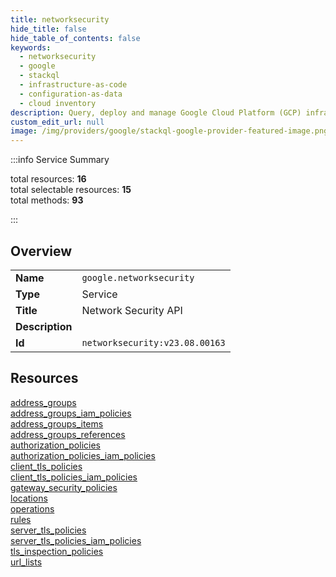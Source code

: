 ```yaml
---
title: networksecurity
hide_title: false
hide_table_of_contents: false
keywords:
  - networksecurity
  - google
  - stackql
  - infrastructure-as-code
  - configuration-as-data
  - cloud inventory
description: Query, deploy and manage Google Cloud Platform (GCP) infrastructure and resources using SQL
custom_edit_url: null
image: /img/providers/google/stackql-google-provider-featured-image.png
---
```

  
    
:::info Service Summary

<div class="row">
<div class="providerDocColumn">
<span>total resources:&nbsp;<b>16</b></span><br />
<span>total selectable resources:&nbsp;<b>15</b></span><br />
<span>total methods:&nbsp;<b>93</b></span><br />
</div>
</div>

:::

## Overview
<table><tbody>
<tr><td><b>Name</b></td><td><code>google.networksecurity</code></td></tr>
<tr><td><b>Type</b></td><td>Service</td></tr>
<tr><td><b>Title</b></td><td>Network Security API</td></tr>
<tr><td><b>Description</b></td><td></td></tr>
<tr><td><b>Id</b></td><td><code>networksecurity:v23.08.00163</code></td></tr>
</tbody></table>

## Resources
<div class="row">
<div class="providerDocColumn">
<a href="/providers/google/networksecurity/address_groups/">address_groups</a><br />
<a href="/providers/google/networksecurity/address_groups_iam_policies/">address_groups_iam_policies</a><br />
<a href="/providers/google/networksecurity/address_groups_items/">address_groups_items</a><br />
<a href="/providers/google/networksecurity/address_groups_references/">address_groups_references</a><br />
<a href="/providers/google/networksecurity/authorization_policies/">authorization_policies</a><br />
<a href="/providers/google/networksecurity/authorization_policies_iam_policies/">authorization_policies_iam_policies</a><br />
<a href="/providers/google/networksecurity/client_tls_policies/">client_tls_policies</a><br />
<a href="/providers/google/networksecurity/client_tls_policies_iam_policies/">client_tls_policies_iam_policies</a><br />
</div>
<div class="providerDocColumn">
<a href="/providers/google/networksecurity/gateway_security_policies/">gateway_security_policies</a><br />
<a href="/providers/google/networksecurity/locations/">locations</a><br />
<a href="/providers/google/networksecurity/operations/">operations</a><br />
<a href="/providers/google/networksecurity/rules/">rules</a><br />
<a href="/providers/google/networksecurity/server_tls_policies/">server_tls_policies</a><br />
<a href="/providers/google/networksecurity/server_tls_policies_iam_policies/">server_tls_policies_iam_policies</a><br />
<a href="/providers/google/networksecurity/tls_inspection_policies/">tls_inspection_policies</a><br />
<a href="/providers/google/networksecurity/url_lists/">url_lists</a><br />
</div>
</div>
